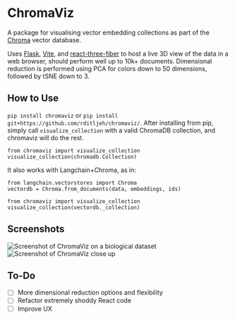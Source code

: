 # ChromaViz

A package for visualising vector embedding collections as part of the [Chroma](https://trychroma.com) vector database. 

Uses [Flask](https://flask.palletsprojects.com/en/2.3.x/), [Vite](https://vitejs.dev), and [react-three-fiber](https://github.com/pmndrs/react-three-fiber) to host a live 3D view of the data in a web browser, should perform well up to 10k+ documents. Dimensional reduction is performed using PCA for colors down to 50 dimensions, followed by tSNE down to 3.

## How to Use
`pip install chromaviz` or `pip install git+https://github.com/rditljeh/chromaviz/`.
After installing from pip, simply call `visualize_collection` with a valid ChromaDB collection, and chromaviz will do the rest.
```
from chromaviz import visualize_collection
visualize_collection(chromadb.Collection)
```
It also works with Langchain+Chroma, as in:
```
from langchain.vectorstores import Chroma
vectordb = Chroma.from_documents(data, embeddings, ids)

from chromaviz import visualize_collection
visualize_collection(vectordb._collection)
```
## Screenshots
![Screenshot of ChromaViz on a biological dataset](/images/1.png)
![Screenshot of ChromaViz close up](/images/2.png)

## To-Do
- [ ] More dimensional reduction options and flexibility
- [ ] Refactor extremely shoddy React code
- [ ] Improve UX
